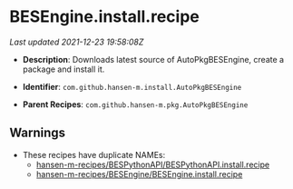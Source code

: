 # BESEngine.install.recipe

_Last updated 2021-12-23 19:58:08Z_

- **Description**: Downloads latest source of AutoPkgBESEngine, create a package and install it.

- **Identifier**: `com.github.hansen-m.install.AutoPkgBESEngine`

- **Parent Recipes**: `com.github.hansen-m.pkg.AutoPkgBESEngine`

## Warnings

- These recipes have duplicate NAMEs:
    - [hansen-m-recipes/BESPythonAPI/BESPythonAPI.install.recipe](/autopkg-dupe-tracker/hansen-m-recipes/BESPythonAPI/BESPythonAPI.install.recipe)
    - [hansen-m-recipes/BESEngine/BESEngine.install.recipe](/autopkg-dupe-tracker/hansen-m-recipes/BESEngine/BESEngine.install.recipe)